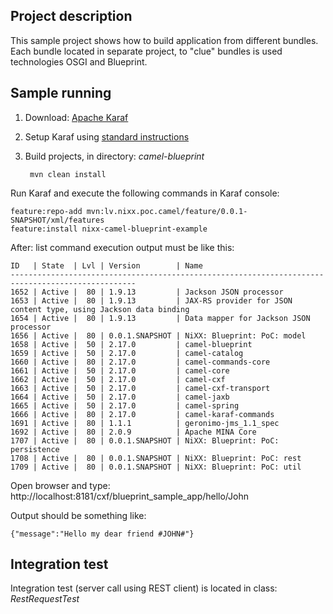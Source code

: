 ## Project description 

This sample project shows how to build application from 
different bundles. Each bundle located in separate project, to "clue" bundles 
is used technologies OSGI and Blueprint.

## Sample running

1. Download: [Apache Karaf](https://karaf.apache.org/download.html)
1. Setup Karaf using [standard instructions](https://karaf.apache.org/manual/latest/#_quick_start)
1. Build projects, in directory: _camel-blueprint_
 
		mvn clean install 

Run Karaf and execute the following commands in Karaf console:
	
	feature:repo-add mvn:lv.nixx.poc.camel/feature/0.0.1-SNAPSHOT/xml/features
	feature:install nixx-camel-blueprint-example
	
After: list command execution output must be like this:

	ID	 | State  | Lvl | Version        | Name
	--------------------------------------------------------------------------------------------------
	1652 | Active |  80 | 1.9.13         | Jackson JSON processor
	1653 | Active |  80 | 1.9.13         | JAX-RS provider for JSON content type, using Jackson data binding
	1654 | Active |  80 | 1.9.13         | Data mapper for Jackson JSON processor
	1656 | Active |  80 | 0.0.1.SNAPSHOT | NiXX: Blueprint: PoC: model
	1658 | Active |  50 | 2.17.0         | camel-blueprint
	1659 | Active |  50 | 2.17.0         | camel-catalog
	1660 | Active |  80 | 2.17.0         | camel-commands-core
	1661 | Active |  50 | 2.17.0         | camel-core
	1662 | Active |  50 | 2.17.0         | camel-cxf
	1663 | Active |  50 | 2.17.0         | camel-cxf-transport
	1664 | Active |  50 | 2.17.0         | camel-jaxb
	1665 | Active |  50 | 2.17.0         | camel-spring
	1666 | Active |  80 | 2.17.0         | camel-karaf-commands
	1691 | Active |  80 | 1.1.1          | geronimo-jms_1.1_spec
	1692 | Active |  80 | 2.0.9          | Apache MINA Core
	1707 | Active |  80 | 0.0.1.SNAPSHOT | NiXX: Blueprint: PoC: persistence
	1708 | Active |  80 | 0.0.1.SNAPSHOT | NiXX: Blueprint: PoC: rest
	1709 | Active |  80 | 0.0.1.SNAPSHOT | NiXX: Blueprint: PoC: util	
	
	
Open browser and type: http://localhost:8181/cxf/blueprint\_sample\_app/hello/John

Output should be something like:

	{"message":"Hello my dear friend #JOHN#"}
	
## Integration test
  Integration test (server call using REST client) is located in class: _RestRequestTest_
  
 
